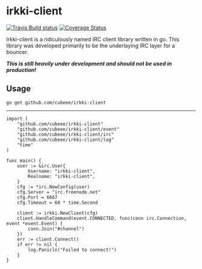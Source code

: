 # irkki-client

[![Travis Build status][travis-build-status-img]][travis-build-status] [![Coverage Status][coveralls-badge-img]][coveralls-url]

Irkki-client is a ridiculously named IRC client library written in go.
This library was developed primarily to be the underlaying IRC layer for a bouncer.

___This is still heavily under development and should not be used in production!___

## Usage
    go get github.com/cubeee/irkki-client

---

    import (
        "github.com/cubeee/irkki-client"
        "github.com/cubeee/irkki-client/event"
        "github.com/cubeee/irkki-client/irc"
        "github.com/cubeee/irkki-client/log"
        "time"
    )

    func main() {
        user := &irc.User{
            Username: "irkki-client",
            Realname: "irkki-client",
        }
        cfg := *irc.NewConfig(user)
        cfg.Server = "irc.freenode.net"
        cfg.Port = 6667
        cfg.Timeout = 60 * time.Second

        client := irkki.NewClient(cfg)
        client.HandleCommand(event.CONNECTED, func(conn irc.Connection, event *event.Event) {
            conn.Join("#channel")
        })
        err := client.Connect()
        if err != nil {
            log.Panicln("Failed to connect!")
        }
    }

[travis-build-status-img]: https://travis-ci.org/cubeee/irkki-client.svg
[travis-build-status]: https://travis-ci.org/cubeee/irkki-client
[coveralls-badge-img]: https://coveralls.io/repos/github/cubeee/irkki-client/badge.svg?branch=master
[coveralls-url]: https://coveralls.io/github/cubeee/irkki-client?branch=master
